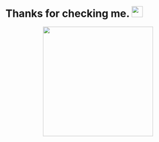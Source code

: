 <h1>
  Thanks for checking me.
  <img src="https://media.giphy.com/media/hvRJCLFzcasrR4ia7z/giphy.gif" width="30px"/>
</h1>


<div id="header" align="center">
  <img src="https://media.giphy.com/media/tPjlmJzj9Z99vwF5dV/giphy.gif" width="300"/>
</div>
